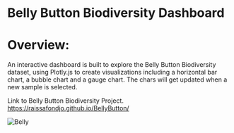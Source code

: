 # Belly Button Biodiversity Dashboard
# Overview:
An interactive dashboard is built to explore the Belly Button Biodiversity dataset, using Plotly.js to create visualizations including a horizontal bar chart, a bubble chart and a gauge chart. The chars will get updated when a new sample is selected.

Link to Belly Button Biodiversity Project.
https://raissafondjo.github.io/BellyButton/

![Belly](https://user-images.githubusercontent.com/80492376/139272849-8abf39fd-3f41-4a3e-af50-64a493a7c668.png)
